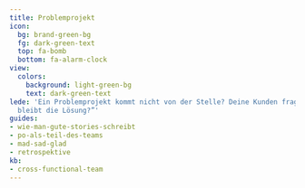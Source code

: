 ```yaml
---
title: Problemprojekt
icon:
  bg: brand-green-bg
  fg: dark-green-text
  top: fa-bomb
  bottom: fa-alarm-clock
view:
  colors:
    background: light-green-bg
    text: dark-green-text
lede: 'Ein Problemprojekt kommt nicht von der Stelle? Deine Kunden fragen sich: „Wo
  bleibt die Lösung?”'
guides:
- wie-man-gute-stories-schreibt
- po-als-teil-des-teams
- mad-sad-glad
- retrospektive
kb:
- cross-functional-team
---
```


